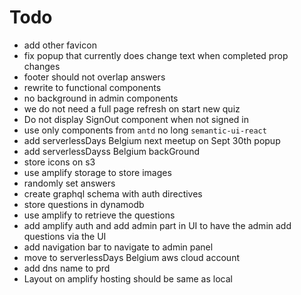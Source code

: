# Todo

- add other favicon
- fix popup that currently does change text when completed prop changes
- footer should not overlap answers
- rewrite to functional components
- no background in admin components
- we do not need a full page refresh on start new quiz
- Do not display SignOut component when not signed in
- use only components from `antd` no long `semantic-ui-react`
- add serverlessDays Belgium next meetup on Sept 30th popup
- add serverlessDayss Belgium backGround
- store icons on s3 
- use amplify storage to store images
- randomly set answers
- create graphql schema with auth directives
- store questions in dynamodb
- use amplify to retrieve the questions
- add amplify auth and add admin part in UI to have the admin add questions via the UI
- add navigation bar to navigate to admin panel
- move to serverlessDays Belgium aws cloud account
- add dns name to prd
- Layout on amplify hosting should be same as local
